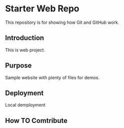 # Starter Web Repo

This repository is for showing how Git and GitHub work.

## Introduction
This is web project.

## Purpose

Sample website with plenty of files for demos.

## Deployment
Local demployment

## How TO Comtribute

